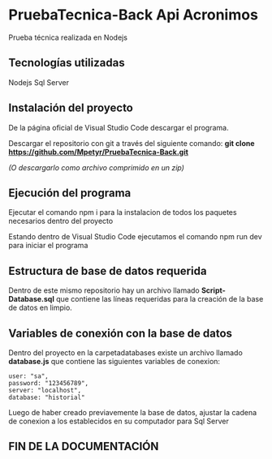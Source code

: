 # PruebaTecnica-Back Api Acronimos

Prueba técnica realizada en Nodejs

## Tecnologías utilizadas

Nodejs
Sql Server

## Instalación del proyecto

De la página oficial de Visual Studio Code descargar el programa.

Descargar el repositorio con git a través del siguiente comando:
**git clone https://github.com/Mpetyr/PruebaTecnica-Back.git**

*(O descargarlo como archivo comprimido en un zip)*

## Ejecución del programa

Ejecutar el comando npm i para la instalacion de todos los paquetes necesarios dentro del proyecto

Estando dentro de Visual Studio Code ejecutamos el comando npm run dev para iniciar el programa

## Estructura de base de datos requerida

Dentro de este mismo repositorio hay un archivo llamado **Script-Database.sql** que contiene las líneas requeridas para la creación de la base de datos en limpio.

## Variables de conexión con la base de datos

Dentro del proyecto en la carpetadatabases existe un archivo llamado **database.js** que contiene las siguientes variables de conexion:

    user: "sa",
    password: "123456789",
    server: "localhost",
    database: "historial"
  
  Luego de haber creado previavemente la base de datos, ajustar la cadena de conexion a los establecidos en su computador para Sql Server
  
  ## FIN DE LA DOCUMENTACIÓN
